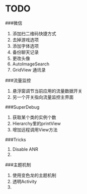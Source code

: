 TODO
====
###微信
1. 添加扫二维码快捷方式
2. 去掉游戏选项
3. 添加字体选项
4. 备份聊天记录
5. 更改头像
6. AutoImageSearch
7. GridView 通讯录

###流量监控
1. 悬浮窗调节当前应用的流量数据开关
2. 另一个开关指向流量监控主界面

###SuperDebug
1. 获取某个类的实例个数
2. Hierarchy里的printView
3. 增加远程调用View方法

###Tricks
1. Disable ANR
2. 

###主题机制
1. 使用变色龙的主题机制
2. 透明Activity
3. 

